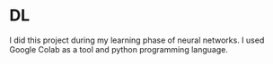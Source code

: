 # DL
I did this project during my learning phase of neural networks.
I used Google Colab as a tool and python programming language.
